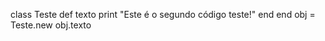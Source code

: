 class Teste
  def texto
    print "Este é o segundo código teste!"
  end
end
obj = Teste.new
obj.texto
